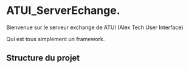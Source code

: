 # ATUI_ServerEchange.

Bienvenue sur le serveur exchange de ATUI (Alex Tech User Interface)

Qui est tous simplement un framework.

## Structure du projet
